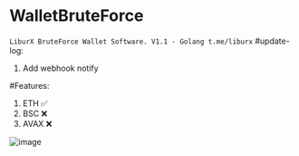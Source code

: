 # WalletBruteForce
`LiburX BruteForce Wallet Software. V1.1 - Golang
t.me/liburx`
#update-log:
1. Add webhook notify

#Features:
1. ETH ✅
2. BSC ❌
3. AVAX ❌

![image](https://github.com/learnjavalorant/WalletBruteForce/assets/93646171/c73ec5e6-347c-414d-ae4a-71cde8867614)
